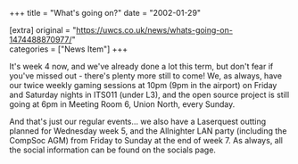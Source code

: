+++
title = "What's going on?"
date = "2002-01-29"

[extra]
original = "https://uwcs.co.uk/news/whats-going-on-1474488870977/"    
categories = ["News Item"]
+++

It's week 4 now, and we've already done a lot this term, but don't fear if you've missed out - there's plenty more still to come\! We, as always, have our twice weekly gaming sessions at 10pm (9pm in the airport) on Friday and Saturday nights in ITS011 (under L3), and the open source project is still going at 6pm in Meeting Room 6, Union North, every Sunday.

And that's just our regular events... we also have a Laserquest outting planned for Wednesday week 5, and the Allnighter LAN party (including the CompSoc AGM) from Friday to Sunday at the end of week 7. As always, all the social information can be found on the socials page.

